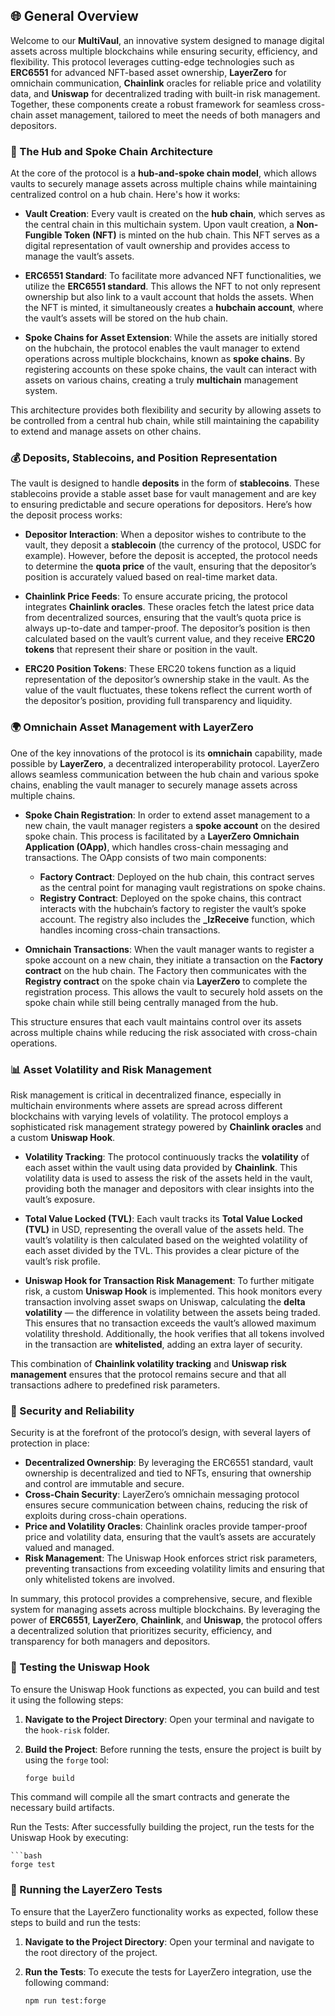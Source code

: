## 🌐 General Overview

Welcome to our **MultiVaul**, an innovative system designed to manage digital assets across multiple blockchains while ensuring security, efficiency, and flexibility. This protocol leverages cutting-edge technologies such as **ERC6551** for advanced NFT-based asset ownership, **LayerZero** for omnichain communication, **Chainlink** oracles for reliable price and volatility data, and **Uniswap** for decentralized trading with built-in risk management. Together, these components create a robust framework for seamless cross-chain asset management, tailored to meet the needs of both managers and depositors.

### 🔗 The Hub and Spoke Chain Architecture

At the core of the protocol is a **hub-and-spoke chain model**, which allows vaults to securely manage assets across multiple chains while maintaining centralized control on a hub chain. Here's how it works:

- **Vault Creation**: Every vault is created on the **hub chain**, which serves as the central chain in this multichain system. Upon vault creation, a **Non-Fungible Token (NFT)** is minted on the hub chain. This NFT serves as a digital representation of vault ownership and provides access to manage the vault’s assets.

- **ERC6551 Standard**: To facilitate more advanced NFT functionalities, we utilize the **ERC6551 standard**. This allows the NFT to not only represent ownership but also link to a vault account that holds the assets. When the NFT is minted, it simultaneously creates a **hubchain account**, where the vault’s assets will be stored on the hub chain.

- **Spoke Chains for Asset Extension**: While the assets are initially stored on the hubchain, the protocol enables the vault manager to extend operations across multiple blockchains, known as **spoke chains**. By registering accounts on these spoke chains, the vault can interact with assets on various chains, creating a truly **multichain** management system.

This architecture provides both flexibility and security by allowing assets to be controlled from a central hub chain, while still maintaining the capability to extend and manage assets on other chains.

### 💰 Deposits, Stablecoins, and Position Representation

The vault is designed to handle **deposits** in the form of **stablecoins**. These stablecoins provide a stable asset base for vault management and are key to ensuring predictable and secure operations for depositors. Here’s how the deposit process works:

- **Depositor Interaction**: When a depositor wishes to contribute to the vault, they deposit a **stablecoin**  (the currency of the protocol, USDC for example). However, before the deposit is accepted, the protocol needs to determine the **quota price** of the vault, ensuring that the depositor’s position is accurately valued based on real-time market data.

- **Chainlink Price Feeds**: To ensure accurate pricing, the protocol integrates **Chainlink oracles**. These oracles fetch the latest price data from decentralized sources, ensuring that the vault’s quota price is always up-to-date and tamper-proof. The depositor’s position is then calculated based on the vault’s current value, and they receive **ERC20 tokens** that represent their share or position in the vault.

- **ERC20 Position Tokens**: These ERC20 tokens function as a liquid representation of the depositor’s ownership stake in the vault. As the value of the vault fluctuates, these tokens reflect the current worth of the depositor’s position, providing full transparency and liquidity.

### 🌍 Omnichain Asset Management with LayerZero

One of the key innovations of the protocol is its **omnichain** capability, made possible by **LayerZero**, a decentralized interoperability protocol. LayerZero allows seamless communication between the hub chain and various spoke chains, enabling the vault manager to securely manage assets across multiple chains.

- **Spoke Chain Registration**: In order to extend asset management to a new chain, the vault manager registers a **spoke account** on the desired spoke chain. This process is facilitated by a **LayerZero Omnichain Application (OApp)**, which handles cross-chain messaging and transactions. The OApp consists of two main components:
  - **Factory Contract**: Deployed on the hub chain, this contract serves as the central point for managing vault registrations on spoke chains.
  - **Registry Contract**: Deployed on the spoke chains, this contract interacts with the hubchain’s factory to register the vault’s spoke account. The registry also includes the **_lzReceive** function, which handles incoming cross-chain transactions.

- **Omnichain Transactions**: When the vault manager wants to register a spoke account on a new chain, they initiate a transaction on the **Factory contract** on the hub chain. The Factory then communicates with the **Registry contract** on the spoke chain via **LayerZero** to complete the registration process. This allows the vault to securely hold assets on the spoke chain while still being centrally managed from the hub.

This structure ensures that each vault maintains control over its assets across multiple chains while reducing the risk associated with cross-chain operations.

### 📊 Asset Volatility and Risk Management

Risk management is critical in decentralized finance, especially in multichain environments where assets are spread across different blockchains with varying levels of volatility. The protocol employs a sophisticated risk management strategy powered by **Chainlink oracles** and a custom **Uniswap Hook**.

- **Volatility Tracking**: The protocol continuously tracks the **volatility** of each asset within the vault using data provided by **Chainlink**. This volatility data is used to assess the risk of the assets held in the vault, providing both the manager and depositors with clear insights into the vault’s exposure.

- **Total Value Locked (TVL)**: Each vault tracks its **Total Value Locked (TVL)** in USD, representing the overall value of the assets held. The vault’s volatility is then calculated based on the weighted volatility of each asset divided by the TVL. This provides a clear picture of the vault’s risk profile.

- **Uniswap Hook for Transaction Risk Management**: To further mitigate risk, a custom **Uniswap Hook** is implemented. This hook monitors every transaction involving asset swaps on Uniswap, calculating the **delta volatility** — the difference in volatility between the assets being traded. This ensures that no transaction exceeds the vault’s allowed maximum volatility threshold. Additionally, the hook verifies that all tokens involved in the transaction are **whitelisted**, adding an extra layer of security.

This combination of **Chainlink volatility tracking** and **Uniswap risk management** ensures that the protocol remains secure and that all transactions adhere to predefined risk parameters.

### 🔐 Security and Reliability

Security is at the forefront of the protocol’s design, with several layers of protection in place:

- **Decentralized Ownership**: By leveraging the ERC6551 standard, vault ownership is decentralized and tied to NFTs, ensuring that ownership and control are immutable and secure.
- **Cross-Chain Security**: LayerZero’s omnichain messaging protocol ensures secure communication between chains, reducing the risk of exploits during cross-chain operations.
- **Price and Volatility Oracles**: Chainlink oracles provide tamper-proof price and volatility data, ensuring that the vault’s assets are accurately valued and managed.
- **Risk Management**: The Uniswap Hook enforces strict risk parameters, preventing transactions from exceeding volatility limits and ensuring that only whitelisted tokens are involved.

In summary, this protocol provides a comprehensive, secure, and flexible system for managing assets across multiple blockchains. By leveraging the power of **ERC6551**, **LayerZero**, **Chainlink**, and **Uniswap**, the protocol offers a decentralized solution that prioritizes security, efficiency, and transparency for both managers and depositors.


### 🧪 Testing the Uniswap Hook

To ensure the Uniswap Hook functions as expected, you can build and test it using the following steps:

1. **Navigate to the Project Directory**:
   Open your terminal and navigate to the `hook-risk` folder.

2. **Build the Project**:
   Before running the tests, ensure the project is built by using the `forge` tool:

   ```bash
   forge build

This command will compile all the smart contracts and generate the necessary build artifacts.

Run the Tests: After successfully building the project, run the tests for the Uniswap Hook by executing:

    ```bash
    forge test


### 🧪 Running the LayerZero Tests

To ensure that the LayerZero functionality works as expected, follow these steps to build and run the tests:

1. **Navigate to the Project Directory**:
   Open your terminal and navigate to the root directory of the project.

2. **Run the Tests**:
   To execute the tests for LayerZero integration, use the following command:

   ```bash
   npm run test:forge
